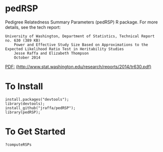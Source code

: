# pedRSP
Pedigree Relatedness Summary Parameters (pedRSP) R package.
For more details, see the tech report:

```{ref}
University of Washington, Department of Statistics, Technical Report no. 630 (389 KB)
    Power and Effective Study Size Based on Approximations to the Expected Likelihood Ratio Test in Heritability Studies 
    Jesse Raffa and Elizabeth Thompson 
    October 2014
```

[PDF:](http://www.stat.washington.edu/research/reports/2014/tr630.pdf) [(http://www.stat.washington.edu/research/reports/2014/tr630.pdf)](http://www.stat.washington.edu/research/reports/2014/tr630.pdf)

# To Install

```{r}
install.packages("devtools");
library(devtools);
install_github("jraffa/pedRSP");
library(pedRSP);
```

# To Get Started

```{r}
?computeRSPs
```
